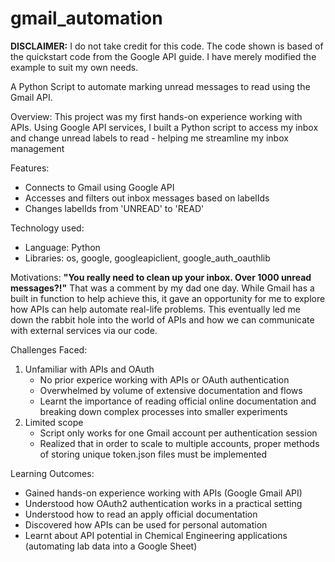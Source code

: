 # gmail_automation

**DISCLAIMER:** I do not take credit for this code. The code shown is based of the quickstart code from the Google API guide. I have merely modified the example to suit my own needs.

A Python Script to automate marking unread messages to read using the Gmail API.

Overview:
This project was my first hands-on experience working with APIs. Using Google API services, I built a Python script to access my inbox and change unread labels to read - helping me streamline my inbox management

Features:
- Connects to Gmail using Google API
- Accesses and filters out inbox messages based on labelIds
- Changes labelIds from 'UNREAD' to 'READ'

Technology used:
- Language: Python
- Libraries: os, google,  googleapiclient, google_auth_oauthlib

Motivations:
**"You really need to clean up your inbox. Over 1000 unread messages?!"**
That was a comment by my dad one day. While Gmail has a built in function to help achieve this, it gave an opportunity for me to explore how APIs can help automate real-life problems. This eventually led me down the rabbit hole into the world of APIs and how we can communicate with external services via our code.

Challenges Faced:
1. Unfamiliar with APIs and OAuth
     - No prior experice working with APIs or OAuth authentication
     - Overwhelmed by volume of extensive documentation and flows
     - Learnt the importance of reading official online documentation and breaking down complex processes into smaller experiments
2. Limited scope
   - Script only works for one Gmail account per authentication session
   - Realized that in order to scale to multiple accounts, proper methods of storing unique token.json files must be implemented

Learning Outcomes:
- Gained hands-on experience working with APIs (Google Gmail API)
- Understood how OAuth2 authentication works in a practical setting
- Understood how to read an apply official documentation
- Discovered how APIs can be used for personal automation
- Learnt about API potential in Chemical Engineering applications (automating lab data into a Google Sheet)
   
